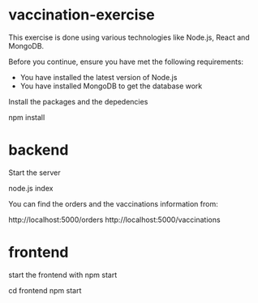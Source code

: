 # vaccination-exercise
This exercise is done using various technologies like Node.js, React and MongoDB.

Before you continue, ensure you have met the following requirements:

* You have installed the latest version of Node.js
* You have installed MongoDB to get the database work

Install the packages and the depedencies

npm install
# backend
Start the server 

node.js index

You can find the orders and the vaccinations information from:

http://localhost:5000/orders
http://localhost:5000/vaccinations

# frontend
start the frontend with npm start

cd frontend
npm start